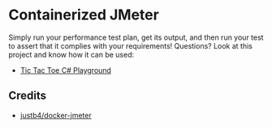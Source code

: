 # Containerized JMeter

Simply run your performance test plan, get its output, and then run your test to assert that it complies with your requirements! Questions? Look at this project and know how it can be used:

- [Tic Tac Toe C# Playground](https://github.com/willianantunes/tic-tac-toe-csharp-playground/)

## Credits

- [justb4/docker-jmeter](https://github.com/justb4/docker-jmeter)
